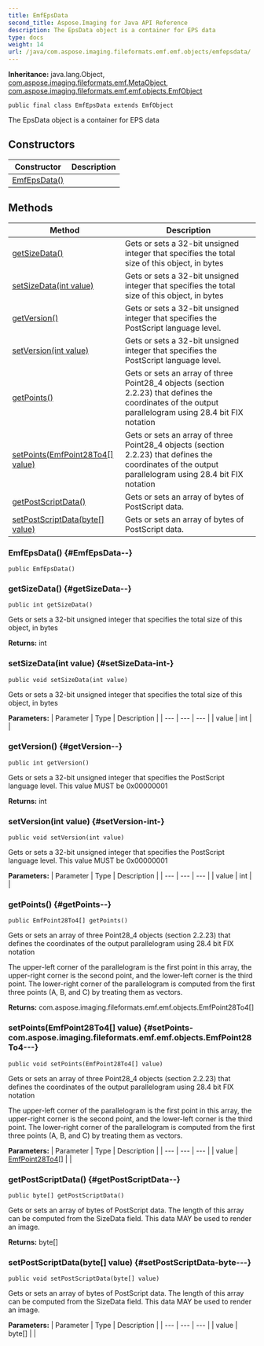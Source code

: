 ```yaml
---
title: EmfEpsData
second_title: Aspose.Imaging for Java API Reference
description: The EpsData object is a container for EPS data
type: docs
weight: 14
url: /java/com.aspose.imaging.fileformats.emf.emf.objects/emfepsdata/
---
```

**Inheritance:**
java.lang.Object, [com.aspose.imaging.fileformats.emf.MetaObject](../../com.aspose.imaging.fileformats.emf/metaobject), [com.aspose.imaging.fileformats.emf.emf.objects.EmfObject](../../com.aspose.imaging.fileformats.emf.emf.objects/emfobject)
```
public final class EmfEpsData extends EmfObject
```

The EpsData object is a container for EPS data
## Constructors

| Constructor | Description |
| --- | --- |
| [EmfEpsData()](#EmfEpsData--) |  |
## Methods

| Method | Description |
| --- | --- |
| [getSizeData()](#getSizeData--) | Gets or sets a 32-bit unsigned integer that specifies the total size of this object, in bytes |
| [setSizeData(int value)](#setSizeData-int-) | Gets or sets a 32-bit unsigned integer that specifies the total size of this object, in bytes |
| [getVersion()](#getVersion--) | Gets or sets a 32-bit unsigned integer that specifies the PostScript language level. |
| [setVersion(int value)](#setVersion-int-) | Gets or sets a 32-bit unsigned integer that specifies the PostScript language level. |
| [getPoints()](#getPoints--) | Gets or sets an array of three Point28\_4 objects (section 2.2.23) that defines the coordinates of the output parallelogram using 28.4 bit FIX notation |
| [setPoints(EmfPoint28To4[] value)](#setPoints-com.aspose.imaging.fileformats.emf.emf.objects.EmfPoint28To4---) | Gets or sets an array of three Point28\_4 objects (section 2.2.23) that defines the coordinates of the output parallelogram using 28.4 bit FIX notation |
| [getPostScriptData()](#getPostScriptData--) | Gets or sets an array of bytes of PostScript data. |
| [setPostScriptData(byte[] value)](#setPostScriptData-byte---) | Gets or sets an array of bytes of PostScript data. |
### EmfEpsData() {#EmfEpsData--}
```
public EmfEpsData()
```


### getSizeData() {#getSizeData--}
```
public int getSizeData()
```


Gets or sets a 32-bit unsigned integer that specifies the total size of this object, in bytes

**Returns:**
int
### setSizeData(int value) {#setSizeData-int-}
```
public void setSizeData(int value)
```


Gets or sets a 32-bit unsigned integer that specifies the total size of this object, in bytes

**Parameters:**
| Parameter | Type | Description |
| --- | --- | --- |
| value | int |  |

### getVersion() {#getVersion--}
```
public int getVersion()
```


Gets or sets a 32-bit unsigned integer that specifies the PostScript language level. This value MUST be 0x00000001

**Returns:**
int
### setVersion(int value) {#setVersion-int-}
```
public void setVersion(int value)
```


Gets or sets a 32-bit unsigned integer that specifies the PostScript language level. This value MUST be 0x00000001

**Parameters:**
| Parameter | Type | Description |
| --- | --- | --- |
| value | int |  |

### getPoints() {#getPoints--}
```
public EmfPoint28To4[] getPoints()
```


Gets or sets an array of three Point28\_4 objects (section 2.2.23) that defines the coordinates of the output parallelogram using 28.4 bit FIX notation

The upper-left corner of the parallelogram is the first point in this array, the upper-right corner is the second point, and the lower-left corner is the third point. The lower-right corner of the parallelogram is computed from the first three points (A, B, and C) by treating them as vectors.

**Returns:**
com.aspose.imaging.fileformats.emf.emf.objects.EmfPoint28To4[]
### setPoints(EmfPoint28To4[] value) {#setPoints-com.aspose.imaging.fileformats.emf.emf.objects.EmfPoint28To4---}
```
public void setPoints(EmfPoint28To4[] value)
```


Gets or sets an array of three Point28\_4 objects (section 2.2.23) that defines the coordinates of the output parallelogram using 28.4 bit FIX notation

The upper-left corner of the parallelogram is the first point in this array, the upper-right corner is the second point, and the lower-left corner is the third point. The lower-right corner of the parallelogram is computed from the first three points (A, B, and C) by treating them as vectors.

**Parameters:**
| Parameter | Type | Description |
| --- | --- | --- |
| value | [EmfPoint28To4\[\]](../../com.aspose.imaging.fileformats.emf.emf.objects/emfpoint28to4) |  |

### getPostScriptData() {#getPostScriptData--}
```
public byte[] getPostScriptData()
```


Gets or sets an array of bytes of PostScript data. The length of this array can be computed from the SizeData field. This data MAY be used to render an image.

**Returns:**
byte[]
### setPostScriptData(byte[] value) {#setPostScriptData-byte---}
```
public void setPostScriptData(byte[] value)
```


Gets or sets an array of bytes of PostScript data. The length of this array can be computed from the SizeData field. This data MAY be used to render an image.

**Parameters:**
| Parameter | Type | Description |
| --- | --- | --- |
| value | byte[] |  |

